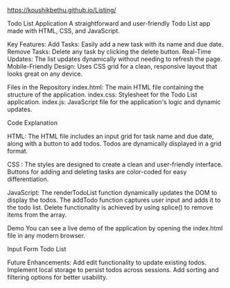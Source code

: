https://koushikbethu.github.io/Listing/

Todo List Application
A straightforward and user-friendly Todo List app made with HTML, CSS, and JavaScript.

Key Features:
Add Tasks: Easily add a new task with its name and due date.
Remove Tasks: Delete any task by clicking the delete button.
Real-Time Updates: The list updates dynamically without needing to refresh the page.
Mobile-Friendly Design: Uses CSS grid for a clean, responsive layout that looks great on any device.

Files in the Repository
index.html: The main HTML file containing the structure of the application.
index.css: Stylesheet for the Todo List application.
index.js: JavaScript file for the application's logic and dynamic updates.


Code Explanation

HTML:
The HTML file includes an input grid for task name and due date, along with a button to add todos.
Todos are dynamically displayed in a grid format.

CSS :
The styles are designed to create a clean and user-friendly interface.
Buttons for adding and deleting tasks are color-coded for easy differentiation.

JavaScript:
The renderTodoList function dynamically updates the DOM to display the todos.
The addTodo function captures user input and adds it to the todo list.
Delete functionality is achieved by using splice() to remove items from the array.

Demo
You can see a live demo of the application by opening the index.html file in any modern browser.

Input Form
Todo List

Future Enhancements:
Add edit functionality to update existing todos.
Implement local storage to persist todos across sessions.
Add sorting and filtering options for better usability.
